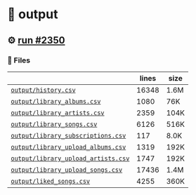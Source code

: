 # 📝  output 

## ⚙️ [run #2350](https://github.com/jwenerd/ytm-dl/actions/runs/11103405560)

### 📁 Files

|                                                                         |lines|size|
|-------------------------------------------------------------------------|-----|----|
|[`output/history.csv` ](output/history.csv)                              |16348|1.6M|
|[`output/library_albums.csv` ](output/library_albums.csv)                |1080 |76K |
|[`output/library_artists.csv` ](output/library_artists.csv)              |2359 |104K|
|[`output/library_songs.csv` ](output/library_songs.csv)                  |6126 |516K|
|[`output/library_subscriptions.csv` ](output/library_subscriptions.csv)  |117  |8.0K|
|[`output/library_upload_albums.csv` ](output/library_upload_albums.csv)  |1319 |192K|
|[`output/library_upload_artists.csv` ](output/library_upload_artists.csv)|1747 |192K|
|[`output/library_upload_songs.csv` ](output/library_upload_songs.csv)    |17436|1.4M|
|[`output/liked_songs.csv` ](output/liked_songs.csv)                      |4255 |360K|